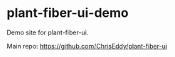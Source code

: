 # plant-fiber-ui-demo
Demo site for plant-fiber-ui.

Main repo: https://github.com/ChrisEddy/plant-fiber-ui
